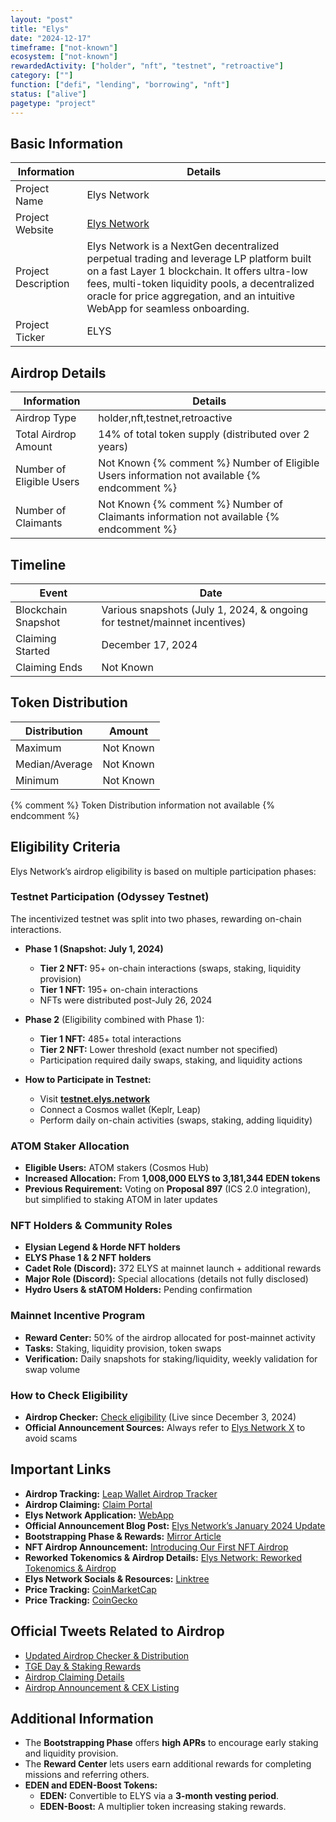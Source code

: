 ```yaml
---
layout: "post"
title: "Elys"
date: "2024-12-17"
timeframe: ["not-known"]
ecosystem: ["not-known"]
rewardedActivity: ["holder", "nft", "testnet", "retroactive"]
category: [""]
function: ["defi", "lending", "borrowing", "nft"]
status: ["alive"]
pagetype: "project"
---
```


## Basic Information

| Information         | Details                                                                                                                                                                                                                                                                      |
| ------------------- | ---------------------------------------------------------------------------------------------------------------------------------------------------------------------------------------------------------------------------------------------------------------------------- |
| Project Name        | Elys Network                                                                                                                                                                                                                                                                 |
| Project Website     | [Elys Network](https://elys.network/)                                                                                                                                                                                                                                        |
| Project Description | Elys Network is a NextGen decentralized perpetual trading and leverage LP platform built on a fast Layer 1 blockchain. It offers ultra-low fees, multi-token liquidity pools, a decentralized oracle for price aggregation, and an intuitive WebApp for seamless onboarding. |
| Project Ticker      | ELYS                                                                                                                                                                                                                                                                         |

## Airdrop Details

| Information              | Details                                                                                     |
| ------------------------ | ------------------------------------------------------------------------------------------- |
| Airdrop Type             | holder,nft,testnet,retroactive                                                              |
| Total Airdrop Amount     | 14% of total token supply (distributed over 2 years)                                        |
| Number of Eligible Users | Not Known {% comment %} Number of Eligible Users information not available {% endcomment %} |
| Number of Claimants      | Not Known {% comment %} Number of Claimants information not available {% endcomment %}      |

## Timeline

| Event               | Date                                                                       |
| ------------------- | -------------------------------------------------------------------------- |
| Blockchain Snapshot | Various snapshots (July 1, 2024, & ongoing for testnet/mainnet incentives) |
| Claiming Started    | December 17, 2024                                                          |
| Claiming Ends       | Not Known                                                                  |

## Token Distribution

| Distribution   | Amount    |
| -------------- | --------- |
| Maximum        | Not Known |
| Median/Average | Not Known |
| Minimum        | Not Known |

{% comment %} Token Distribution information not available {% endcomment %}

## Eligibility Criteria

Elys Network’s airdrop eligibility is based on multiple participation phases:

### **Testnet Participation (Odyssey Testnet)**

The incentivized testnet was split into two phases, rewarding on-chain interactions.

- **Phase 1 (Snapshot: July 1, 2024)**

  - **Tier 2 NFT:** 95+ on-chain interactions (swaps, staking, liquidity provision)
  - **Tier 1 NFT:** 195+ on-chain interactions
  - NFTs were distributed post-July 26, 2024

- **Phase 2** (Eligibility combined with Phase 1):

  - **Tier 1 NFT:** 485+ total interactions
  - **Tier 2 NFT:** Lower threshold (exact number not specified)
  - Participation required daily swaps, staking, and liquidity actions

- **How to Participate in Testnet:**
  - Visit **[testnet.elys.network](https://testnet.elys.network)**
  - Connect a Cosmos wallet (Keplr, Leap)
  - Perform daily on-chain activities (swaps, staking, adding liquidity)

### **ATOM Staker Allocation**

- **Eligible Users:** ATOM stakers (Cosmos Hub)
- **Increased Allocation:** From **1,008,000 ELYS to 3,181,344 EDEN tokens**
- **Previous Requirement:** Voting on **Proposal 897** (ICS 2.0 integration), but simplified to staking ATOM in later updates

### **NFT Holders & Community Roles**

- **Elysian Legend & Horde NFT holders**
- **ELYS Phase 1 & 2 NFT holders**
- **Cadet Role (Discord):** 372 ELYS at mainnet launch + additional rewards
- **Major Role (Discord):** Special allocations (details not fully disclosed)
- **Hydro Users & stATOM Holders:** Pending confirmation

### **Mainnet Incentive Program**

- **Reward Center:** 50% of the airdrop allocated for post-mainnet activity
- **Tasks:** Staking, liquidity provision, token swaps
- **Verification:** Daily snapshots for staking/liquidity, weekly validation for swap volume

### **How to Check Eligibility**

- **Airdrop Checker:** [Check eligibility](https://airdrop.elys.network) (Live since December 3, 2024)
- **Official Announcement Sources:** Always refer to [Elys Network X](https://x.com/elys_network) to avoid scams

## Important Links

- **Airdrop Tracking:** [Leap Wallet Airdrop Tracker](https://cosmos.leapwallet.io/airdrops)
- **Airdrop Claiming:** [Claim Portal](https://airdrop.elys.network)
- **Elys Network Application:** [WebApp](https://app.elys.network)
- **Official Announcement Blog Post:** [Elys Network’s January 2024 Update](https://elysnetwork.medium.com/elys-networks-january-2024-update-testnet-airdrop-and-more-f842f7452a20)
- **Bootstrapping Phase & Rewards:** [Mirror Article](https://mirror.xyz/elys-network.eth/crB8IIyBmN1BDhhJ0x5uOvKiwrKibC16vWafXi7SkAo)
- **NFT Airdrop Announcement:** [Introducing Our First NFT Airdrop](https://mirror.xyz/elys-network.eth/rdGQUK54uKZAHPrrVsdBlE_j4ZiQX0vGAe0u8uSbwEw)
- **Reworked Tokenomics & Airdrop Details:** [Elys Network: Reworked Tokenomics & Airdrop](https://mirror.xyz/elys-network.eth/YbCsO4mjXfCLmNvujCGqfL5oIz1w9_hERpEoEf4q1hc)
- **Elys Network Socials & Resources:** [Linktree](https://linktr.ee/elysnetwork)
- **Price Tracking:** [CoinMarketCap](https://coinmarketcap.com/currencies/elys-network)
- **Price Tracking:** [CoinGecko](https://www.coingecko.com/en/coins/elys-network)

## Official Tweets Related to Airdrop

- [Updated Airdrop Checker & Distribution](https://x.com/elys_network/status/1864087777459212453)
- [TGE Day & Staking Rewards](https://x.com/elys_network/status/1868635650141888696)
- [Airdrop Claiming Details](https://x.com/elys_network/status/1869177238333338108)
- [Airdrop Announcement & CEX Listing](https://x.com/elys_network/status/1868956707084550584)

## Additional Information

- The **Bootstrapping Phase** offers **high APRs** to encourage early staking and liquidity provision.
- The **Reward Center** lets users earn additional rewards for completing missions and referring others.
- **EDEN and EDEN-Boost Tokens:**
  - **EDEN:** Convertible to ELYS via a **3-month vesting period**.
  - **EDEN-Boost:** A multiplier token increasing staking rewards.